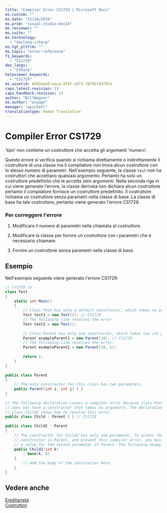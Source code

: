 ```yaml
---
title: "Compiler Error CS1729 | Microsoft Docs"
ms.custom: ""
ms.date: "11/16/2016"
ms.prod: "visual-studio-dev14"
ms.reviewer: ""
ms.suite: ""
ms.technology: 
  - "devlang-csharp"
ms.tgt_pltfrm: ""
ms.topic: "error-reference"
f1_keywords: 
  - "CS1729"
dev_langs: 
  - "CSharp"
helpviewer_keywords: 
  - "CS1729"
ms.assetid: 69d24ae0-eaca-4fbf-a5f3-70791f43f97a
caps.latest.revision: 13
caps.handback.revision: 13
author: "BillWagner"
ms.author: "wiwagn"
manager: "wpickett"
translationtype: Human Translation
---
```

# Compiler Error CS1729
'tipo' non contiene un costruttore che accetta gli argomenti 'numero'.  
  
 Questo errore si verifica quando si richiama direttamente o indirettamente il costruttore di una classe ma il compilatore non trova alcun costruttore con lo stesso numero di parametri.  Nell'esempio seguente, la classe `test` non ha costruttori che accettano qualsiasi argomento.  Pertanto ha solo un costruttore predefinito che le accetta zero argomenti.  Nella seconda riga in cui viene generato l'errore, la classe derivata non dichiara alcun costruttore pertanto il compilatore fornisce un costruttore predefinito.  Il costruttore richiama un costruttore senza parametri nella classe di base.  La classe di base ha tale costruttore, pertanto viene generato l'errore CS1729.  
  
### Per correggere l'errore  
  
1.  Modificare il numero di parametri nella chiamata al costruttore.  
  
2.  Modificare la classe per fornire un costruttore con i parametri che è necessario chiamare.  
  
3.  Fornire un costruttore senza parametri nella classe di base.  
  
## Esempio  
 Nell'esempio seguente viene generato l'errore CS1729:  
  
```c#  
// cs1729.cs  
class Test  
{  
    static int Main()  
    {  
        // Class Test has only a default constructor, which takes no arguments.  
        Test test1 = new Test(2); // CS1729  
        // The following line resolves the error.  
        Test test2 = new Test();  
  
        // Class Parent has only one constructor, which takes two int parameters.  
        Parent exampleParent1 = new Parent(10); // CS1729  
        // The following line resolves the error.  
        Parent exampleParent2 = new Parent(10, 1);  
  
        return 1;  
    }  
}  
  
public class Parent  
{  
    // The only constructor for this class has two parameters.  
    public Parent(int i, int j) { }  
}  
  
// The following declaration causes a compiler error because class Parent  
// does not have a constructor that takes no arguments. The declaration of  
// class Child2 shows how to resolve this error.  
public class Child : Parent { } // CS1729  
  
public class Child2 : Parent  
{  
    // The constructor for Child2 has only one parameter. To access the   
    // constructor in Parent, and prevent this compiler error, you must provide   
    // a value for the second parameter of Parent. The following example provides 0.  
    public Child2(int k)  
        : base(k, 0)  
    {  
        // Add the body of the constructor here.  
    }  
}  
```  
  
## Vedere anche  
 [Ereditarietà](../../../csharp/programming-guide/classes-and-structs/inheritance.md)   
 [Costruttori](../../../csharp/programming-guide/classes-and-structs/constructors.md)